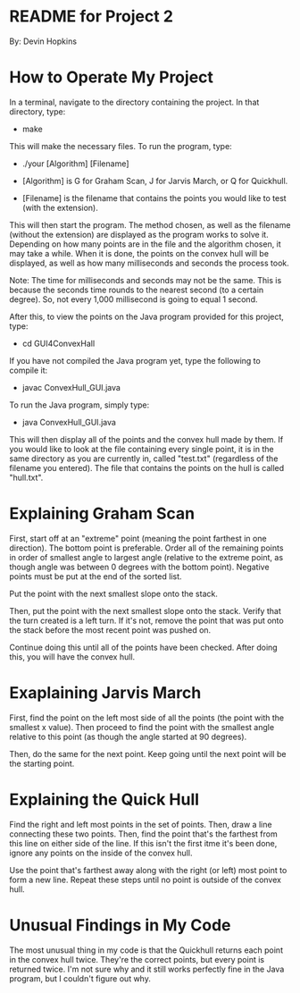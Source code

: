 # README for Project 2
By: Devin Hopkins

# How to Operate My Project
In a terminal, navigate to the directory containing the project.
In that directory, type:

- make

This will make the necessary files. To run the program, type:

- ./your [Algorithm] [Filename]

- [Algorithm] is G for Graham Scan, J for Jarvis March, or Q for Quickhull.
- [Filename] is the filename that contains the points you would like to test (with the extension).

This will then start the program. The method chosen, as well as the filename
(without the extension) are displayed as the program works to solve it.
Depending on how many points are in the file and the algorithm chosen, it may
take a while. When it is done, the points on the convex hull will be displayed,
as well as how many milliseconds and seconds the process took.

Note: The time for milliseconds and seconds may not be the same. This is because 
the seconds time rounds to the nearest second (to a certain degree). So, not
every 1,000 millisecond is going to equal 1 second.

After this, to view the points on the Java program provided for this project,
type:

- cd GUI4ConvexHall

If you have not compiled the Java program yet, type the following to compile it:

- javac ConvexHull_GUI.java

To run the Java program, simply type:

- java ConvexHull_GUI.java

This will then display all of the points and the convex hull made by them. If
you would like to look at the file containing every single point, it is in the
same directory as you are currently in, called "test.txt" (regardless of the
filename you entered). The file that contains the points on the hull is called
"hull.txt".

# Explaining Graham Scan

First, start off at an "extreme" point (meaning the point farthest in one
direction). The bottom point is preferable. Order all of the remaining
points in order of smallest angle to largest angle (relative to the
extreme point, as though angle was between 0 degrees with the bottom
point). Negative points must be put at the end of the sorted list.

Put the point with the next smallest slope onto the stack.

Then, put the point with the next smallest slope onto the stack. Verify that
the turn created is a left turn. If it's not, remove the point that was put
onto the stack before the most recent point was pushed on.

Continue doing this until all of the points have been checked. After doing
this, you will have the convex hull.

# Exaplaining Jarvis March

First, find the point on the left most side of all the points (the point with
the smallest x value). Then proceed to find the point with the smallest angle
relative to this point (as though the angle started at 90 degrees).

Then, do the same for the next point. Keep going until the next point will
be the starting point.

# Explaining the Quick Hull

Find the right and left most points in the set of points. Then, draw a line
connecting these two points. Then, find the point that's the farthest from
this line on either side of the line. If this isn't the first itme it's been
done, ignore any points on the inside of the convex hull.

Use the point that's farthest away along with the right (or left) most point
to form a new line. Repeat these steps until no point is outside of the
convex hull.

# Unusual Findings in My Code
The most unusual thing in my code is that the Quickhull returns each point in
the convex hull twice. They're the correct points, but every point is returned
twice. I'm not sure why and it still works perfectly fine in the Java program,
but I couldn't figure out why.
